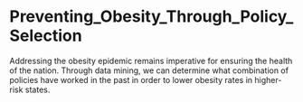 # Preventing_Obesity_Through_Policy_Selection
Addressing the obesity epidemic remains imperative for ensuring the health of the nation. Through data mining, we can determine what combination of policies have worked in the past in order to lower obesity rates in higher-risk states. 
